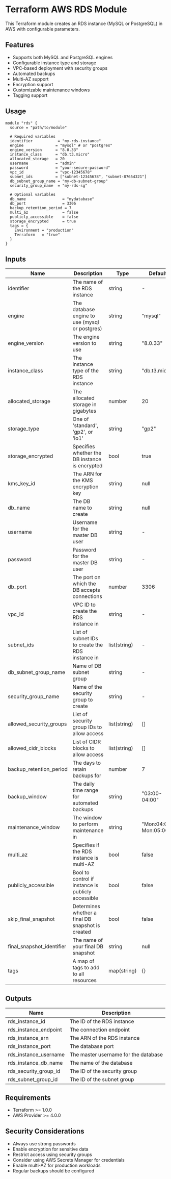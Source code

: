 # Terraform AWS RDS Module

This Terraform module creates an RDS instance (MySQL or PostgreSQL) in AWS with configurable parameters.

## Features

- Supports both MySQL and PostgreSQL engines
- Configurable instance type and storage
- VPC-based deployment with security groups
- Automated backups
- Multi-AZ support
- Encryption support
- Customizable maintenance windows
- Tagging support

## Usage

```hcl
module "rds" {
  source = "path/to/module"

  # Required variables
  identifier           = "my-rds-instance"
  engine              = "mysql" # or "postgres"
  engine_version      = "8.0.33"
  instance_class      = "db.t3.micro"
  allocated_storage   = 20
  username            = "admin"
  password            = "your-secure-password"
  vpc_id              = "vpc-12345678"
  subnet_ids          = ["subnet-12345678", "subnet-87654321"]
  db_subnet_group_name = "my-db-subnet-group"
  security_group_name  = "my-rds-sg"

  # Optional variables
  db_name                = "mydatabase"
  db_port                = 3306
  backup_retention_period = 7
  multi_az               = false
  publicly_accessible    = false
  storage_encrypted      = true
  tags = {
    Environment = "production"
    Terraform   = "true"
  }
}
```

## Inputs

| Name | Description | Type | Default | Required |
|------|-------------|------|---------|----------|
| identifier | The name of the RDS instance | string | - | yes |
| engine | The database engine to use (mysql or postgres) | string | "mysql" | no |
| engine_version | The engine version to use | string | "8.0.33" | no |
| instance_class | The instance type of the RDS instance | string | "db.t3.micro" | no |
| allocated_storage | The allocated storage in gigabytes | number | 20 | no |
| storage_type | One of 'standard', 'gp2', or 'io1' | string | "gp2" | no |
| storage_encrypted | Specifies whether the DB instance is encrypted | bool | true | no |
| kms_key_id | The ARN for the KMS encryption key | string | null | no |
| db_name | The DB name to create | string | null | no |
| username | Username for the master DB user | string | - | yes |
| password | Password for the master DB user | string | - | yes |
| db_port | The port on which the DB accepts connections | number | 3306 | no |
| vpc_id | VPC ID to create the RDS instance in | string | - | yes |
| subnet_ids | List of subnet IDs to create the RDS instance in | list(string) | - | yes |
| db_subnet_group_name | Name of DB subnet group | string | - | yes |
| security_group_name | Name of the security group to create | string | - | yes |
| allowed_security_groups | List of security group IDs to allow access | list(string) | [] | no |
| allowed_cidr_blocks | List of CIDR blocks to allow access | list(string) | [] | no |
| backup_retention_period | The days to retain backups for | number | 7 | no |
| backup_window | The daily time range for automated backups | string | "03:00-04:00" | no |
| maintenance_window | The window to perform maintenance in | string | "Mon:04:00-Mon:05:00" | no |
| multi_az | Specifies if the RDS instance is multi-AZ | bool | false | no |
| publicly_accessible | Bool to control if instance is publicly accessible | bool | false | no |
| skip_final_snapshot | Determines whether a final DB snapshot is created | bool | false | no |
| final_snapshot_identifier | The name of your final DB snapshot | string | null | no |
| tags | A map of tags to add to all resources | map(string) | {} | no |

## Outputs

| Name | Description |
|------|-------------|
| rds_instance_id | The ID of the RDS instance |
| rds_instance_endpoint | The connection endpoint |
| rds_instance_arn | The ARN of the RDS instance |
| rds_instance_port | The database port |
| rds_instance_username | The master username for the database |
| rds_instance_db_name | The name of the database |
| rds_security_group_id | The ID of the security group |
| rds_subnet_group_id | The ID of the subnet group |

## Requirements

- Terraform >= 1.0.0
- AWS Provider >= 4.0.0

## Security Considerations

- Always use strong passwords
- Enable encryption for sensitive data
- Restrict access using security groups
- Consider using AWS Secrets Manager for credentials
- Enable multi-AZ for production workloads
- Regular backups should be configured 